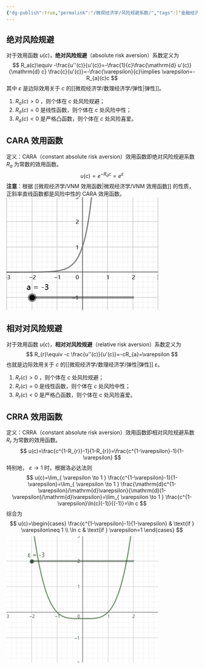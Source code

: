 ```yaml
---
{"dg-publish":true,"permalink":"/微观经济学/风险规避系数/","tags":["金融经济学"]}
---
```


## 绝对风险规避

对于效用函数 $u(c)$，**绝对风险规避**（absolute risk aversion）系数定义为
$$
R_a(c)\equiv -\frac{u''(c)}{u'(c)}=-\frac{1}{c}\frac{\mathrm{d} u'(c)}{\mathrm{d} c} \frac{c}{u'(c)}=-\frac{\varepsilon}{c}\implies \varepsilon=-R_{a}(c)c
$$
其中 $\varepsilon$ 是边际效用关于 $c$ 的[[微观经济学/数理经济学/弹性\|弹性]]。

1. $R_a(c)>0$ ，则个体在 $c$ 处风险规避；
2. $R_a(c)=0$ 是线性函数，则个体在 $c$ 处风险中性；
3. $R_a(c)<0$ 是严格凸函数，则个体在 $c$ 处风险喜爱。
## CARA 效用函数

定义：CARA（constant absolute risk aversion）效用函数即绝对风险规避系数 $R_{a}$ 为常数的效用函数。
$$
u(c)=e^{-R_{a}c} =e^\varepsilon
$$
**注意**：根据 [[微观经济学/VNM 效用函数\|微观经济学/VNM 效用函数]] 的性质，正斜率直线函数都是风险中性的 CARA 效用函数。
![CARA.gif](https://raw.githubusercontent.com/ykonut/picx-images-hosting/master/picgo/image-70a7a938452b9041d5e437933213c770.gif)


## 相对对风险规避

对于效用函数 $u(c)$，**相对对风险规避**（relative risk aversion）系数定义为
$$
R_{r}\equiv -c \frac{u''(c)}{u'(c)}=-cR_{a}=\varepsilon
$$
也就是边际效用关于 $c$ 的[[微观经济学/数理经济学/弹性\|弹性]] $\varepsilon$。

1. $R_r(c)>0$ ，则个体在 $c$ 处风险规避；
2. $R_r(c)=0$ 是线性函数，则个体在 $c$ 处风险中性；
3. $R_r(c)<0$ 是严格凸函数，则个体在 $c$ 处风险喜爱。
## CRRA 效用函数

定义：CRRA（constant absolute risk aversion）效用函数即相对风险规避系数 $R_{r}$ 为常数的效用函数。
$$
u(c)=\frac{c^{1-R_{r}}-1}{1-R_{r}}=\frac{c^{1-\varepsilon}-1}{1-\varepsilon}
$$
特别地， $\varepsilon\to1$ 时，根据洛必达法则
$$
u(c)=\lim_{ \varepsilon \to 1 } \frac{c^{1-\varepsilon}-1}{1-\varepsilon}=\lim_{ \varepsilon \to 1 } \frac{\mathrm{d}c^{1-\varepsilon}/\mathrm{d}\varepsilon}{\mathrm{d}(1-\varepsilon)/\mathrm{d}\varepsilon}=\lim_{ \varepsilon \to 1 } \frac{c^{1-\varepsilon}\ln(c)(-1)}{(-1)}=\ln c
$$
综合为
$$
u(c)=\begin{cases}
\frac{c^{1-\varepsilon}-1}{1-\varepsilon} & \text{if } \varepsilon\neq 1 \\
\ln c & \text{if } \varepsilon=1
\end{cases}
$$
![image.gif](https://raw.githubusercontent.com/ykonut/picx-images-hosting/master/picgo/image-d46f04215bce29a8c2c80d92f097d96a.gif)
